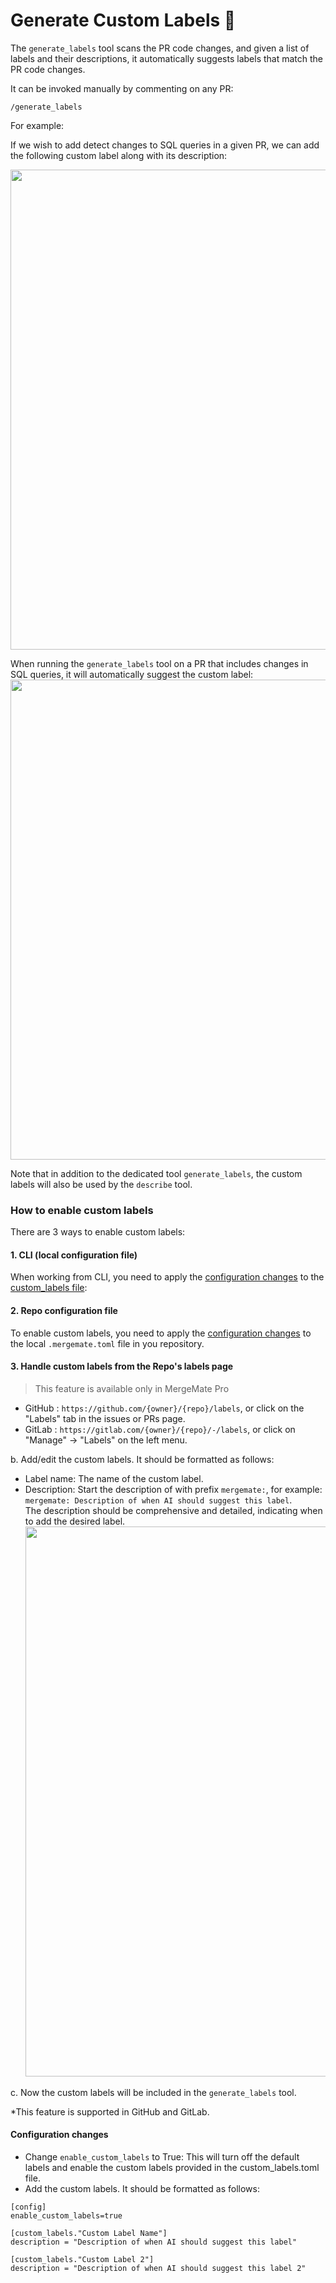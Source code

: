 # Generate Custom Labels 💎
The `generate_labels` tool scans the PR code changes, and given a list of labels and their descriptions, it automatically suggests labels that match the PR code changes.

It can be invoked manually by commenting on any PR:
```
/generate_labels
```
For example:

If we wish to add detect changes to SQL queries in a given PR, we can add the following custom label along with its description:

<kbd><img src=https://khulnasoft.com/images/mergemate/custom_labels_list.png width="768"></kbd>

When running the `generate_labels` tool on a PR that includes changes in SQL queries, it will automatically suggest the custom label:
<kbd><img src=https://khulnasoft.com/images/mergemate/custom_label_published.png width="768"></kbd>

Note that in addition to the dedicated tool `generate_labels`, the custom labels will also be used by the `describe` tool.

### How to enable custom labels
There are 3 ways to enable custom labels:

#### 1. CLI (local configuration file)
When working from CLI, you need to apply the [configuration changes](#configuration-changes) to the [custom_labels file](./../mergemate/settings/custom_labels.toml):

#### 2. Repo configuration file
To enable custom labels, you need to apply the [configuration changes](#configuration-changes) to the local `.mergemate.toml` file in you repository.

#### 3. Handle custom labels from the Repo's labels page 
> This feature is available only in MergeMate Pro 
* GitHub : `https://github.com/{owner}/{repo}/labels`, or click on the "Labels" tab in the issues or PRs page.
* GitLab : `https://gitlab.com/{owner}/{repo}/-/labels`, or click on "Manage" -> "Labels" on the left menu.

b. Add/edit the custom labels. It should be formatted as follows:
* Label name: The name of the custom label.
* Description: Start the description of with prefix `mergemate:`, for example: `mergemate: Description of when AI should suggest this label`.<br>
The description should be comprehensive and detailed, indicating when to add the desired label.
<kbd><img src=https://khulnasoft.com/images/mergemate/add_native_custom_labels.png width="880"></kbd>

c. Now the custom labels will be included in the `generate_labels` tool.

*This feature is supported in GitHub and GitLab.

#### Configuration changes
 - Change `enable_custom_labels` to True: This will turn off the default labels and enable the custom labels provided in the custom_labels.toml file.
 - Add the custom labels. It should be formatted as follows:

```
[config]
enable_custom_labels=true

[custom_labels."Custom Label Name"]
description = "Description of when AI should suggest this label"

[custom_labels."Custom Label 2"]
description = "Description of when AI should suggest this label 2"
```

